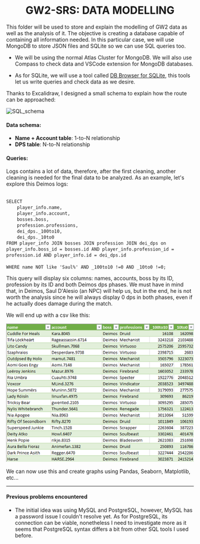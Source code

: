 <div align='center'>
    <h1>GW2-SRS: DATA MODELLING</h1>
</div>


This folder will be used to store and explain the modelling of GW2 data as well as the analysis of it. The objective is creating a database capable of containing all information needed. In this particular case, we will use MongoDB to store JSON files and SQLite so we can use SQL queries too.

- We will be using the normal Atlas Cluster for MongoDB. We will also use Compass to check data and VSCode extension for MongoDB databases.

- As for SQLite, we will use a tool called [DB Browser for SQLite](https://sqlitebrowser.org/), this tools let us write queries and check data as we desire.

Thanks to Excalidraw, I designed a small schema to explain how the route can be approached:

![SQL_schema](C:\Users\DANIEL\workspace\gw2_srs\GW2_SRS\Data_modelling\pic_files\sql_schema.png 'SQL_schema')

#### Data schema:
- **Name + Account table**: 1-to-N relationship
- **DPS table**: N-to-N relationship

#### Queries:
Logs contains a lot of data, therefore, after the first cleaning, another cleaning is needed for the final data to be analyzed. As an example, let's explore this Deimos logs:

<pre><code>
SELECT
	player_info.name,
	player_info.account,
	bosses.boss,
	profession.professions,
	dei_dps._100to10,
	dei_dps._10to0
FROM player_info JOIN bosses JOIN profession JOIN dei_dps on player_info.boss_id = bosses.id AND player_info.profession_id = profession.id AND player_info.id = dei_dps.id

WHERE name NOT like 'Saul%' AND _100to10 !=0 AND _10to0 !=0;
</code></pre>

This query will display six columns: names, accounts, boss by its ID, profession by its ID and both Deimos dps phases.
We must have in mind that, in Deimos, Saul D'Alesio (an NPC) will help us, but in the end, he is not worth the analysis since he will always display 0 dps in both phases, even if he actually does damage during the match.

We will end up with a csv like this:

![deimos_csv](Data_modelling\pic_files\dei_csv.png 'dei_csv')

We can now use this and create graphs using Pandas, Seaborn, Matplotlib, etc...

---

#### Previous problems encountered
- The initial idea was using MySQL and PostgreSQL, however, MySQL has a password issue I couldn't resolve yet. As for PostgreSQL, its connection can be viable, nonetheless I need to investigate more as it seems that PostgreSQL syntax differs a bit from other SQL tools I used before.